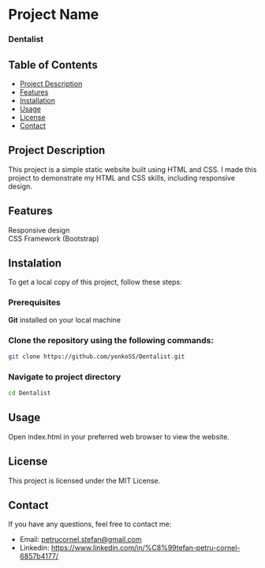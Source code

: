 # Project Name
### Dentalist

## Table of Contents
- [Project Description](#project-description)
- [Features](#features)
- [Installation](#installation)
- [Usage](#usage)
- [License](#license)
- [Contact](#contact)

## Project Description
This project is a simple static website built using HTML and CSS. I made this project to demonstrate my HTML and CSS skills, including responsive design.

## Features
Responsive design  
CSS Framework (Bootstrap)

## Instalation
To get a local copy of this project, follow these steps:

### Prerequisites

**Git** installed on your local machine

### Clone the repository using the following commands:

```bash
git clone https://github.com/yenkoSS/Dentalist.git
```
### Navigate to project directory
```bash
cd Dentalist
```
## Usage

Open index.html in your preferred web browser to view the website.

## License

This project is licensed under the MIT License.

## Contact

If you have any questions, feel free to contact me:

* Email: petrucornel.stefan@gmail.com  
* Linkedin: https://www.linkedin.com/in/%C8%99tefan-petru-cornel-6857b4177/
